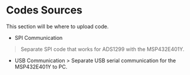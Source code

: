 # Codes Sources

This section will be where to upload code.

 - SPI Communication
 > Separate SPI code that works for ADS1299 with the MSP432E401Y.
 - USB Communication > Separate USB serial communication for the MSP432E401Y to PC.
